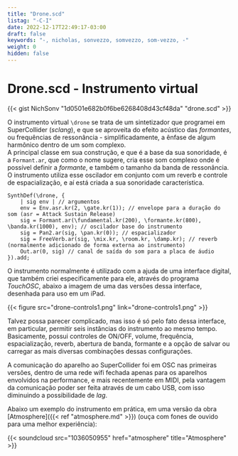 ```yaml
---
title: "Drone.scd"
listag: "-C-I"
date: 2022-12-17T22:49:17-03:00
draft: false
keywords: "-, nicholas, sonvezzo, somvezzo, som-vezzo, -"
weight: 0
hidden: false
---
```

# Drone.scd - Instrumento virtual

{{< gist NichSonv "1d0501e682b0f6be6268408d43cf48da" "drone.scd" >}}

O instrumento virtual `\drone` se trata de um sintetizador que programei em SuperCollider (_sclang_), e que se aproveita do efeito acústico das _formantes_, ou frequências de ressonância - simplificadamente, a ênfase de algum harmônico dentro de um som complexo.  
A principal classe em sua construção, e que é a base da sua sonoridade, é a `Formant.ar`, que como o nome sugere, cria esse som complexo onde é possível definir a _formante_, e também o tamanho da banda de ressonância. O instrumento utiliza esse oscilador em conjunto com um reverb e controle de espacialização, e aí está criada a sua sonoridade característica.

```sclang
SynthDef(\drone, {
    | sig env | // argumentos
    env = Env.asr.kr(2, \gate.kr(1)); // envelope para a duração do som (asr = Attack Sustain Release)
    sig = Formant.ar(\fundamental.kr(200), \formante.kr(800), \banda.kr(1000), env); // oscilador base do instrumento
    sig = Pan2.ar(sig, \pan.kr(0)); // espacializador
    sig = FreeVerb.ar(sig, \mix.kr, \room.kr, \damp.kr); // reverb (normalmente adicionado de forma externa ao instrumento)
    Out.ar(0, sig) // canal de saída do som para a placa de áudio
}).add;
```

O instrumento normalmente é utilizado com a ajuda de uma interface digital, que também criei especificamente para ele, através do programa _TouchOSC_, abaixo a imagem de uma das versões dessa interface, desenhada para uso em um iPad.

{{< figure src="drone-controls1.png" link="drone-controls1.png" >}}

Talvez possa parecer complicado, mas isso é só pelo fato dessa interface, em particular, permitir seis instâncias do instrumento ao mesmo tempo. Basicamente, possui controles de ON/OFF, volume, frequência, espacialização, reverb, abertura de banda, formante e a opção de salvar ou carregar as mais diversas combinações dessas configurações.

A comunicação do aparelho ao SuperCollider foi em OSC nas primeiras versões, dentro de uma rede wifi fechada apenas para os aparelhos envolvidos na performance, e mais recentemente em MIDI, pela vantagem da comunicação poder ser feita através de um cabo USB, com isso diminuindo a possibilidade de _lag_.

Abaixo um exemplo do instrumento em prática, em uma versão da obra [Atmosphere]({{< ref "atmosphere.md" >}}) (ouça com fones de ouvido para uma melhor experiência):

{{< soundcloud src="1036050955" href="atmosphere" title="Atmosphere" >}}